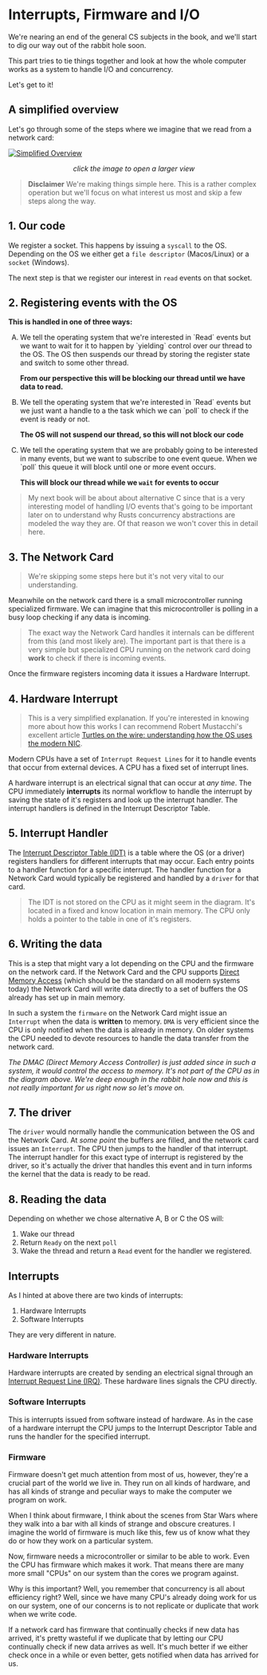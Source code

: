 # Interrupts, Firmware and I/O

We're nearing an end of the general CS subjects in the book, and we'll start
to dig our way out of the rabbit hole soon.

This part tries to tie things together and look at how the whole computer works
as a system to handle I/O and concurrency.

Let's get to it!

## A simplified overview

Let's go through some of the steps where we imagine that we read from a
network card:

<a href="./images/AsyncBasicsSimplified.png" target="_blank">

![Simplified Overview](./images/AsyncBasicsSimplified.png)

</a>
<p style="font-style: italic; text-align: center;">click the image to open a larger view</p>

> **Disclaimer**
> We're making things simple here. This is a rather complex operation but we'll
> focus on what interest us most and skip a few steps along the way.

## 1. Our code

We register a socket. This happens by issuing a `syscall` to the OS. Depending
on the OS we either get a  `file descriptor` (Macos/Linux) or a `socket` (Windows).

The next step is that we register our interest in `read` events on that socket.

## 2. Registering events with the OS

**This is handled in one of three ways:**

<ol type="A">
<li>
We tell the operating system that we're interested in `Read` events but we want
to wait for it to happen by `yielding` control over our thread to the OS. The OS
then suspends our thread by storing the register state and switch to some other
thread.

**From our perspective this will be blocking our thread until we have data to read.**
</li>
<li>
We tell the operating system that we're interested in `Read` events but we
just want a handle to a the task which we can `poll` to check if the event is
ready or not.

**The OS will not suspend our thread, so this will not block our code**
</li>
<li>
We tell the operating system that we are probably going to be interested in
many events, but we want to subscribe to one event queue. When we `poll` this
queue it will block until one or more event occurs.

**This will block our thread while we `wait` for events to occur**
</li>
</ol>

> My next book will be about about alternative C since that is a very interesting
> model of handling I/O events that's going to be important later on to understand
> why Rusts concurrency abstractions are modeled the way they are. Of that reason
> we won't cover this in detail here.

## 3. The Network Card

> We're skipping some steps here but it's not very vital to our understanding.

Meanwhile on the network card there is a small microcontroller running
specialized firmware. We can imagine that this microcontroller is polling in a
busy loop checking if any data is incoming.

> The exact way the Network Card handles it internals can be different from this
> (and most likely are). The important part is that there is a very simple but specialized CPU running
> on the network card doing **work** to check if there is incoming events.

Once the firmware registers incoming data it issues a Hardware Interrupt.

## 4. Hardware Interrupt

> This is a very simplified explanation. If you're interested in knowing more
> about how this works I can recommend Robert Mustacchi's excellent article
[Turtles on the wire: understanding how the OS uses the modern NIC](https://www.joyent.com/blog/virtualizing-nics).

Modern CPUs have a set of `Interrupt Request Lines` for it to handle events that occur from
external devices. A CPU has a fixed set of interrupt lines.

A hardware interrupt is an electrical signal that can occur at _any time_. The
CPU immediately **interrupts** its normal workflow to handle the interrupt by
saving the state of it's registers and look up the interrupt handler. The interrupt handlers is defined in the Interrupt Descriptor Table.

## 5. Interrupt Handler

The [Interrupt Descriptor Table (IDT)](https://en.wikipedia.org/wiki/Interrupt_descriptor_table) is a table where the OS (or a driver) registers handlers for different interrupts that may occur. Each entry points to a handler function for a specific interrupt. The handler function for a Network Card would typically be registered and handled by a `driver` for that card.

> The IDT is not stored on the CPU as it might seem in the diagram. It's located
> in a fixed and know location in main memory. The CPU only holds a pointer to the
> table in one of it's registers.

## 6. Writing the data

This is a step that might vary a lot depending on the CPU and the firmware on the
network card. If the Network Card and the CPU supports [Direct Memory Access](https://en.wikipedia.org/wiki/Direct_memory_access) (which should be the standard on all modern systems today) the Network Card will write data directly to a set of buffers the OS already has set up in main memory.

In such a system the `firmware` on the Network Card might issue an `Interrupt` when the data is **written** to memory. `DMA` is very efficient
since the CPU is only notified when the data is already in memory. On older systems the
CPU needed to devote resources to handle the data transfer from the
network card.

_The DMAC (Direct Memory Access Controller) is just added since in such a system,
it would control the access to memory. It's not part of the CPU as in the
diagram above. We're deep enough in the rabbit hole now and this is not really important for us right now so let's move on._

## 7. The driver

The `driver` would normally handle the communication between the OS and the Network Card.
At _some point_ the buffers are filled, and the network card issues an `Interrupt`. The CPU then jumps to the handler of that interrupt. The interrupt handler for this exact type
of interrupt is registered by the driver, so it's actually the driver that handles this event and in turn informs the kernel that the data is ready to be read.

## 8. Reading the data

Depending on whether we chose alternative A, B or C the OS will:

1. Wake our thread
2. Return `Ready` on the next `poll`
3. Wake the thread and return a `Read` event for the handler we registered.


## Interrupts

As I hinted at above there are two kinds of interrupts:

1. Hardware Interrupts
2. Software Interrupts

They are very different in nature.

### Hardware Interrupts

Hardware interrupts are created by sending an electrical signal through an [Interrupt Request Line (IRQ)](https://en.wikipedia.org/wiki/Interrupt_request_(PC_architecture)#x86_IRQs). These hardware lines signals the CPU directly.

### Software Interrupts

This is interrupts issued from software instead of hardware. As in the case of a hardware interrupt the CPU jumps to the Interrupt Descriptor Table and runs the handler for the specified interrupt.


### Firmware

Firmware doesn't get much attention from most of us, however, they're a crucial part of the world we live in. They run on all kinds of hardware, and has all kinds of strange and peculiar ways to make the computer we program on work.

When I think about firmware, I think about the scenes from Star Wars where they walk into a bar with all kinds of strange and obscure creatures. I imagine the world of firmware is much like this, few us of know what they do or how they work on a particular system.

Now, firmware needs a microcontroller or similar to be able to work. Even the CPU has firmware which makes it work. That means there are many more small "CPUs" on our system than the cores we program against.

Why is this important? Well, you remember that concurrency is all about efficiency right? Well, since we have many CPU's already doing work for us on our system, one of our concerns is to not replicate or duplicate that work when we write code.

If a network card has firmware that continually checks if new data has arrived, it's pretty wasteful if we duplicate that by letting our CPU continually check if new data arrives as well. It's much better if we either check once in a while or even better, gets notified when data has arrived for us.


